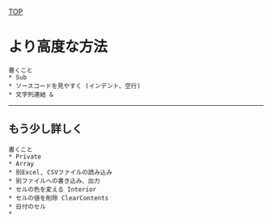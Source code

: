 [TOP](.)

# より高度な方法

```
書くこと
* Sub
* ソースコードを見やすく (インデント、空行)
* 文字列連結 &
```


------------------


## もう少し詳しく

```
書くこと
* Private
* Array
* 別Excel, CSVファイルの読み込み
* 別ファイルへの書き込み、出力
* セルの色を変える Interior
* セルの値を削除 ClearContents
* 日付のセル
* 
```

